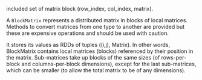 included set of  matrix block \(row\_index, col\_index, matrix\).

A `BlockMatrix` represents a distributed matrix in blocks of local matrices. Methods to convert matrices from one type to another are provided but these are expensive operations and should be used with caution.



It stores its values as RDDs of tuples \(\(i,j\), Matrix\). In other words, BlockMatrix contains local matrices \(blocks\) referenced by their position in the matrix. Sub-matrices take up blocks of the same sizes \(of rows-per-block and columns-per-block dimensions\), except for the last sub-matrices, which can be smaller \(to allow the total matrix to be of any dimensions\). 

